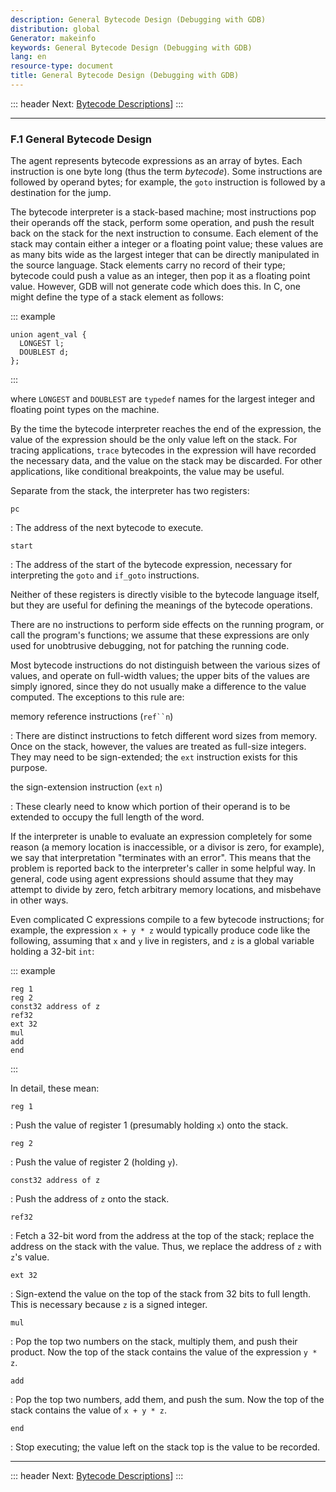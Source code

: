 ```yaml
---
description: General Bytecode Design (Debugging with GDB)
distribution: global
Generator: makeinfo
keywords: General Bytecode Design (Debugging with GDB)
lang: en
resource-type: document
title: General Bytecode Design (Debugging with GDB)
---
```

::: header
Next: [Bytecode Descriptions](Bytecode-Descriptions.html#Bytecode-Descriptions)]
:::

---

### F.1 General Bytecode Design

The agent represents bytecode expressions as an array of bytes. Each instruction is one byte long (thus the term *bytecode*). Some instructions are followed by operand bytes; for example, the `goto` instruction is followed by a destination for the jump.

The bytecode interpreter is a stack-based machine; most instructions pop their operands off the stack, perform some operation, and push the result back on the stack for the next instruction to consume. Each element of the stack may contain either a integer or a floating point value; these values are as many bits wide as the largest integer that can be directly manipulated in the source language. Stack elements carry no record of their type; bytecode could push a value as an integer, then pop it as a floating point value. However, GDB will not generate code which does this. In C, one might define the type of a stack element as follows:

::: example

```example
union agent_val {
  LONGEST l;
  DOUBLEST d;
};
```

:::

where `LONGEST` and `DOUBLEST` are `typedef` names for the largest integer and floating point types on the machine.

By the time the bytecode interpreter reaches the end of the expression, the value of the expression should be the only value left on the stack. For tracing applications, `trace` bytecodes in the expression will have recorded the necessary data, and the value on the stack may be discarded. For other applications, like conditional breakpoints, the value may be useful.

Separate from the stack, the interpreter has two registers:

`pc`

:   The address of the next bytecode to execute.

`start`

:   The address of the start of the bytecode expression, necessary for interpreting the `goto` and `if_goto` instructions.

Neither of these registers is directly visible to the bytecode language itself, but they are useful for defining the meanings of the bytecode operations.

There are no instructions to perform side effects on the running program, or call the program's functions; we assume that these expressions are only used for unobtrusive debugging, not for patching the running code.

Most bytecode instructions do not distinguish between the various sizes of values, and operate on full-width values; the upper bits of the values are simply ignored, since they do not usually make a difference to the value computed. The exceptions to this rule are:

memory reference instructions (`ref``n`)

:   There are distinct instructions to fetch different word sizes from memory. Once on the stack, however, the values are treated as full-size integers. They may need to be sign-extended; the `ext` instruction exists for this purpose.

the sign-extension instruction (`ext` `n`)

:   These clearly need to know which portion of their operand is to be extended to occupy the full length of the word.

If the interpreter is unable to evaluate an expression completely for some reason (a memory location is inaccessible, or a divisor is zero, for example), we say that interpretation "terminates with an error". This means that the problem is reported back to the interpreter's caller in some helpful way. In general, code using agent expressions should assume that they may attempt to divide by zero, fetch arbitrary memory locations, and misbehave in other ways.

Even complicated C expressions compile to a few bytecode instructions; for example, the expression `x + y * z` would typically produce code like the following, assuming that `x` and `y` live in registers, and `z` is a global variable holding a 32-bit `int`:

::: example

```example
reg 1
reg 2
const32 address of z
ref32
ext 32
mul
add
end
```

:::

In detail, these mean:

`reg 1`

:   Push the value of register 1 (presumably holding `x`) onto the stack.

`reg 2`

:   Push the value of register 2 (holding `y`).

`const32 address of z`

:   Push the address of `z` onto the stack.

`ref32`

:   Fetch a 32-bit word from the address at the top of the stack; replace the address on the stack with the value. Thus, we replace the address of `z` with `z`'s value.

`ext 32`

:   Sign-extend the value on the top of the stack from 32 bits to full length. This is necessary because `z` is a signed integer.

`mul`

:   Pop the top two numbers on the stack, multiply them, and push their product. Now the top of the stack contains the value of the expression `y * z`.

`add`

:   Pop the top two numbers, add them, and push the sum. Now the top of the stack contains the value of `x + y * z`.

`end`

:   Stop executing; the value left on the stack top is the value to be recorded.

---

::: header
Next: [Bytecode Descriptions](Bytecode-Descriptions.html#Bytecode-Descriptions)]
:::

